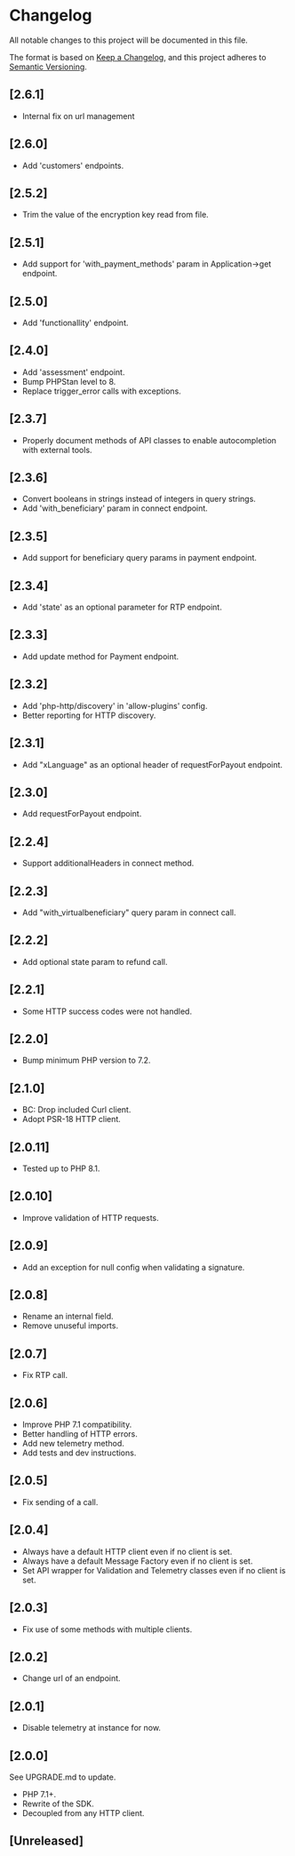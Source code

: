 # Changelog
All notable changes to this project will be documented in this file.

The format is based on [Keep a Changelog](https://keepachangelog.com/en/1.0.0/),
and this project adheres to [Semantic Versioning](https://semver.org/spec/v2.0.0.html).

## [2.6.1]

- Internal fix on url management

## [2.6.0]
- Add 'customers' endpoints.

## [2.5.2]
- Trim the value of the encryption key read from file.

## [2.5.1]
- Add support for 'with_payment_methods' param in Application->get endpoint.

## [2.5.0]
- Add 'functionallity' endpoint.

## [2.4.0]
- Add 'assessment' endpoint.
- Bump PHPStan level to 8.
- Replace trigger_error calls with exceptions.

## [2.3.7]
- Properly document methods of API classes to enable autocompletion with external tools.

## [2.3.6]
- Convert booleans in strings instead of integers in query strings.
- Add 'with_beneficiary' param in connect endpoint.

## [2.3.5]
- Add support for beneficiary query params in payment endpoint.

## [2.3.4]
- Add 'state' as an optional parameter for RTP endpoint.

## [2.3.3]
- Add update method for Payment endpoint.

## [2.3.2]
- Add 'php-http/discovery' in 'allow-plugins' config.
- Better reporting for HTTP discovery.

## [2.3.1]
- Add "xLanguage" as an optional header of requestForPayout endpoint.

## [2.3.0]
- Add requestForPayout endpoint.

## [2.2.4]
- Support additionalHeaders in connect method.

## [2.2.3]
- Add "with_virtualbeneficiary" query param in connect call.

## [2.2.2]
- Add optional state param to refund call.

## [2.2.1]
- Some HTTP success codes were not handled.

## [2.2.0]
- Bump minimum PHP version to 7.2.

## [2.1.0]
- BC: Drop included Curl client.
- Adopt PSR-18 HTTP client.

## [2.0.11]
- Tested up to PHP 8.1.

## [2.0.10]
- Improve validation of HTTP requests.

## [2.0.9]
- Add an exception for null config when validating a signature.

## [2.0.8]
- Rename an internal field.
- Remove unuseful imports.

## [2.0.7]
- Fix RTP call.

## [2.0.6]
- Improve PHP 7.1 compatibility.
- Better handling of HTTP errors.
- Add new telemetry method.
- Add tests and dev instructions.

## [2.0.5]
- Fix sending of a call.

## [2.0.4]
- Always have a default HTTP client even if no client is set.
- Always have a default Message Factory even if no client is set.
- Set API wrapper for Validation and Telemetry classes even if no client is set.

## [2.0.3]
- Fix use of some methods with multiple clients.

## [2.0.2]
- Change url of an endpoint.

## [2.0.1]
- Disable telemetry at instance for now.

## [2.0.0]
See UPGRADE.md to update.
- PHP 7.1+.
- Rewrite of the SDK.
- Decoupled from any HTTP client.

## [Unreleased]
